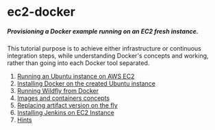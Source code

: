 # ec2-docker
##### Provisioning a Docker example running on an EC2 fresh instance.

This tutorial purpose is to achieve either infrastructure or continuous integration steps, while
understanding Docker's concepts and working, rather than going into each Docker tool separated. 
 
 
   1. [Running an Ubuntu instance on AWS EC2](ec2-instance.md)
   2. [Installing Docker on the created Ubuntu instance](docker-install.md)
   3. [Running Wildfly from Docker](running-wildfly.md) 
   4. [Images and containers concepts](images-containers.md)
   5. [Replacing artifact version on the fly](container-change-jar.md) 
   6. [Installing Jenkins on EC2 Instance](install-jenkins.md) 
   7. [Hints](hints.md) 
    
 
      
  